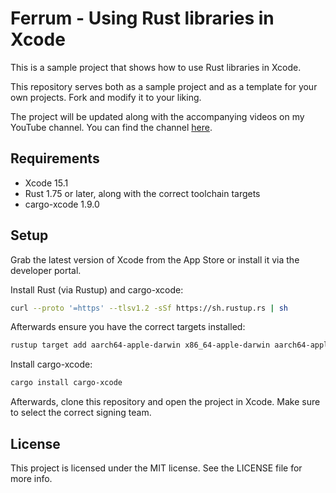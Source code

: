 # Ferrum - Using Rust libraries in Xcode

This is a sample project that shows how to use Rust libraries in Xcode.

This repository serves both as a sample project and as a template for your own projects. Fork and modify it to your liking.

The project will be updated along with the accompanying videos on my YouTube channel. You can find the channel [here](https://www.youtube.com/@CerebralCoding).

## Requirements

- Xcode 15.1
- Rust 1.75 or later, along with the correct toolchain targets
- cargo-xcode 1.9.0

## Setup

Grab the latest version of Xcode from the App Store or install it via the developer portal.

Install Rust (via Rustup) and cargo-xcode:

```bash
curl --proto '=https' --tlsv1.2 -sSf https://sh.rustup.rs | sh
```

Afterwards ensure you have the correct targets installed:

```bash
rustup target add aarch64-apple-darwin x86_64-apple-darwin aarch64-apple-ios aarch64-apple-ios-sim x86_64-apple-ios
```

Install cargo-xcode:

```bash
cargo install cargo-xcode
```

Afterwards, clone this repository and open the project in Xcode. Make sure to select the correct signing team.

## License

This project is licensed under the MIT license. See the LICENSE file for more info.